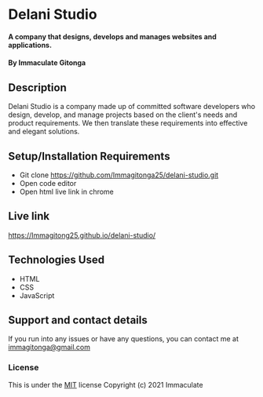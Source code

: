 # Delani Studio
#### A company that designs, develops and manages websites and applications.
#### By Immaculate Gitonga
## Description
Delani Studio is a company made up of committed software developers who design, develop, and manage projects based on the client's needs and product requirements. We then translate these requirements into effective and elegant solutions.
## Setup/Installation Requirements
* Git clone https://github.com/Immagitonga25/delani-studio.git
* Open code editor
* Open html live link in chrome
## Live link
https://Immagitong25.github.io/delani-studio/
## Technologies Used
* HTML
* CSS
* JavaScript
## Support and contact details
If you run into any issues or have any questions, you can contact me at immagitonga@gmail.com
### License
This is under the [MIT](license) license
Copyright (c) 2021 Immaculate